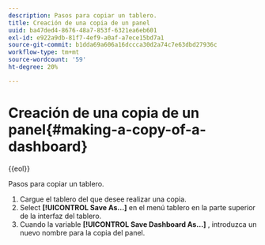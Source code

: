```yaml
---
description: Pasos para copiar un tablero.
title: Creación de una copia de un panel
uuid: ba47ded4-8676-48a7-853f-6321ea6eb601
exl-id: e922a9db-81f7-4ef9-a0af-a7ece15bd7a1
source-git-commit: b1dda69a606a16dccca30d2a74c7e63dbd27936c
workflow-type: tm+mt
source-wordcount: '59'
ht-degree: 20%

---
```


# Creación de una copia de un panel{#making-a-copy-of-a-dashboard}

{{eol}}

Pasos para copiar un tablero.

1. Cargue el tablero del que desee realizar una copia.
1. Select **[!UICONTROL Save As…]** en el menú tablero en la parte superior de la interfaz del tablero.
1. Cuando la variable **[!UICONTROL Save Dashboard As…]** , introduzca un nuevo nombre para la copia del panel.

